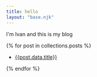 ```yaml
---
title: hello 
layout: "base.njk"
---
```


I'm Ivan and this is my blog

{% for post in collections.posts %}

- [{{post.data.title}}]({{post.url}})
  
{% endfor %}
